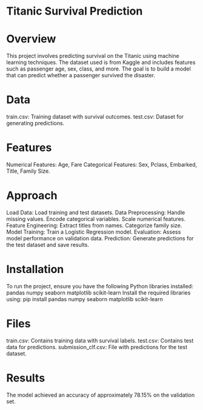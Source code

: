 # Titanic Survival Prediction

# Overview
This project involves predicting survival on the Titanic using machine learning techniques. The dataset used is from Kaggle and includes features such as passenger age, sex, class, and more. The goal is to build a model that can predict whether a passenger survived the disaster.

# Data
train.csv: Training dataset with survival outcomes.
test.csv: Dataset for generating predictions.

# Features
Numerical Features: Age, Fare
Categorical Features: Sex, Pclass, Embarked, Title, Family Size.

# Approach
Load Data: Load training and test datasets.
Data Preprocessing:
  Handle missing values.
  Encode categorical variables.
  Scale numerical features.
Feature Engineering:
  Extract titles from names.
  Categorize family size.
Model Training: Train a Logistic Regression model.
Evaluation: Assess model performance on validation data.
Prediction: Generate predictions for the test dataset and save results.

# Installation
To run the project, ensure you have the following Python libraries installed:
pandas
numpy
seaborn
matplotlib
scikit-learn
Install the required libraries using: 
pip install pandas numpy seaborn matplotlib scikit-learn

# Files
  train.csv: Contains training data with survival labels.
  test.csv: Contains test data for predictions.
  submission_clf.csv: File with predictions for the test dataset.
  
# Results
The model achieved an accuracy of approximately 78.15% on the validation set.

